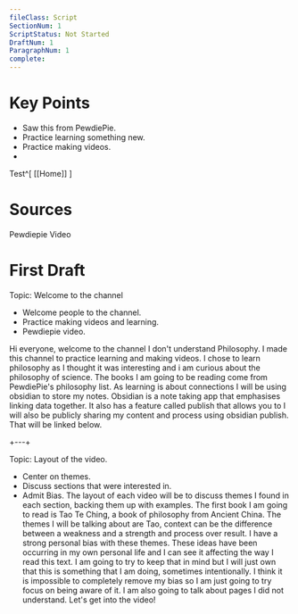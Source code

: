 ```yaml
---
fileClass: Script
SectionNum: 1
ScriptStatus: Not Started
DraftNum: 1
ParagraphNum: 1
complete: 
---
```

# Key Points
- Saw this from PewdiePie.
- Practice learning something new.
- Practice making videos.
- 

Test^[ [[Home]] ]

# Sources

Pewdiepie Video


# First Draft

Topic: Welcome to the channel
- Welcome people to the channel.
- Practice making videos and learning.
- Pewdiepie video.

Hi everyone, welcome to the channel I don't understand Philosophy.  I made this channel to practice learning and making videos. I chose to learn philosophy as I thought it was interesting and i am curious about the philosophy of science. The books I am going to be reading come from PewdiePie's philosophy list. As learning is about connections I will be using obsidian to store my notes. Obsidian is a note taking app that emphasises linking data together. It also has a feature called publish that allows you to  I will also be publicly sharing my content and process using obsidian publish. That will be linked below.

+---+


Topic: Layout of the video.
- Center on themes.
- Discuss sections that were interested in.
- Admit Bias.
The layout of each video will be to discuss themes I found in each section, backing them up with examples. The first book I am going to read is Tao Te Ching, a book of philosophy from Ancient China. The themes I will be talking about are Tao, context can be the difference between a weakness and a strength and process over result. I have a strong personal bias with these themes. These ideas have been occurring in my own personal life and I can see it affecting the way I read this text. I am going to try to keep that in mind but I will just own that this is something that I am doing, sometimes intentionally. I think it is impossible to completely remove my bias so I am just going to try focus on being aware of it. I am also going to talk about pages I did not understand. Let's get into the video!

